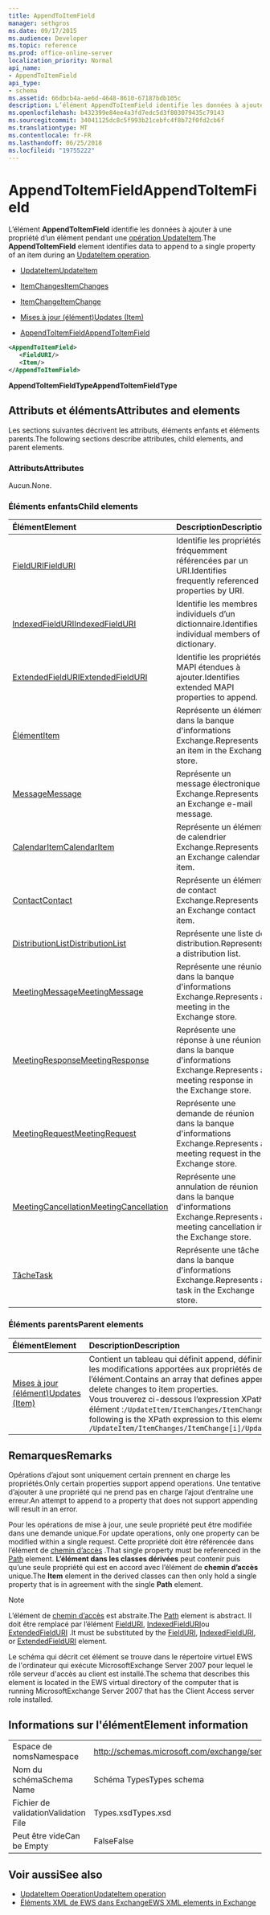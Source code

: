 ```yaml
---
title: AppendToItemField
manager: sethgros
ms.date: 09/17/2015
ms.audience: Developer
ms.topic: reference
ms.prod: office-online-server
localization_priority: Normal
api_name:
- AppendToItemField
api_type:
- schema
ms.assetid: 66dbcb4a-ae6d-4648-8610-67187bdb105c
description: L’élément AppendToItemField identifie les données à ajouter à une propriété d’un élément pendant une opération UpdateItem.
ms.openlocfilehash: b432399e84ee4a3fd7edc5d3f803079435c79143
ms.sourcegitcommit: 34041125dc8c5f993b21cebfc4f8b72f0fd2cb6f
ms.translationtype: MT
ms.contentlocale: fr-FR
ms.lasthandoff: 06/25/2018
ms.locfileid: "19755222"
---
```

# <a name="appendtoitemfield"></a><span data-ttu-id="bcf55-103">AppendToItemField</span><span class="sxs-lookup"><span data-stu-id="bcf55-103">AppendToItemField</span></span>

<span data-ttu-id="bcf55-104">L’élément **AppendToItemField** identifie les données à ajouter à une propriété d’un élément pendant une [opération UpdateItem](updateitem-operation.md).</span><span class="sxs-lookup"><span data-stu-id="bcf55-104">The **AppendToItemField** element identifies data to append to a single property of an item during an [UpdateItem operation](updateitem-operation.md).</span></span>
  
- [<span data-ttu-id="bcf55-105">UpdateItem</span><span class="sxs-lookup"><span data-stu-id="bcf55-105">UpdateItem</span></span>](updateitem.md)
  
- [<span data-ttu-id="bcf55-106">ItemChanges</span><span class="sxs-lookup"><span data-stu-id="bcf55-106">ItemChanges</span></span>](itemchanges.md)
  
- [<span data-ttu-id="bcf55-107">ItemChange</span><span class="sxs-lookup"><span data-stu-id="bcf55-107">ItemChange</span></span>](itemchange.md)
  
- [<span data-ttu-id="bcf55-108">Mises à jour (élément)</span><span class="sxs-lookup"><span data-stu-id="bcf55-108">Updates (Item)</span></span>](updates-item.md)
  
- [<span data-ttu-id="bcf55-109">AppendToItemField</span><span class="sxs-lookup"><span data-stu-id="bcf55-109">AppendToItemField</span></span>](appendtoitemfield.md)
  
```xml
<AppendToItemField>
   <FieldURI/>
   <Item/>
</AppendToItemField>
```

 <span data-ttu-id="bcf55-110">**AppendToItemFieldType**</span><span class="sxs-lookup"><span data-stu-id="bcf55-110">**AppendToItemFieldType**</span></span>
## <a name="attributes-and-elements"></a><span data-ttu-id="bcf55-111">Attributs et éléments</span><span class="sxs-lookup"><span data-stu-id="bcf55-111">Attributes and elements</span></span>

<span data-ttu-id="bcf55-112">Les sections suivantes décrivent les attributs, éléments enfants et éléments parents.</span><span class="sxs-lookup"><span data-stu-id="bcf55-112">The following sections describe attributes, child elements, and parent elements.</span></span>
  
### <a name="attributes"></a><span data-ttu-id="bcf55-113">Attributs</span><span class="sxs-lookup"><span data-stu-id="bcf55-113">Attributes</span></span>

<span data-ttu-id="bcf55-114">Aucun.</span><span class="sxs-lookup"><span data-stu-id="bcf55-114">None.</span></span>
  
### <a name="child-elements"></a><span data-ttu-id="bcf55-115">Éléments enfants</span><span class="sxs-lookup"><span data-stu-id="bcf55-115">Child elements</span></span>

|<span data-ttu-id="bcf55-116">**Élément**</span><span class="sxs-lookup"><span data-stu-id="bcf55-116">**Element**</span></span>|<span data-ttu-id="bcf55-117">**Description**</span><span class="sxs-lookup"><span data-stu-id="bcf55-117">**Description**</span></span>|
|:-----|:-----|
|[<span data-ttu-id="bcf55-118">FieldURI</span><span class="sxs-lookup"><span data-stu-id="bcf55-118">FieldURI</span></span>](fielduri.md) <br/> |<span data-ttu-id="bcf55-119">Identifie les propriétés fréquemment référencées par un URI.</span><span class="sxs-lookup"><span data-stu-id="bcf55-119">Identifies frequently referenced properties by URI.</span></span>  <br/> |
|[<span data-ttu-id="bcf55-120">IndexedFieldURI</span><span class="sxs-lookup"><span data-stu-id="bcf55-120">IndexedFieldURI</span></span>](indexedfielduri.md) <br/> |<span data-ttu-id="bcf55-121">Identifie les membres individuels d’un dictionnaire.</span><span class="sxs-lookup"><span data-stu-id="bcf55-121">Identifies individual members of a dictionary.</span></span>  <br/> |
|[<span data-ttu-id="bcf55-122">ExtendedFieldURI</span><span class="sxs-lookup"><span data-stu-id="bcf55-122">ExtendedFieldURI</span></span>](extendedfielduri.md) <br/> |<span data-ttu-id="bcf55-123">Identifie les propriétés MAPI étendues à ajouter.</span><span class="sxs-lookup"><span data-stu-id="bcf55-123">Identifies extended MAPI properties to append.</span></span>  <br/> |
|[<span data-ttu-id="bcf55-124">Élément</span><span class="sxs-lookup"><span data-stu-id="bcf55-124">Item</span></span>](item.md) <br/> |<span data-ttu-id="bcf55-125">Représente un élément dans la banque d'informations Exchange.</span><span class="sxs-lookup"><span data-stu-id="bcf55-125">Represents an item in the Exchange store.</span></span>  <br/> |
|[<span data-ttu-id="bcf55-126">Message</span><span class="sxs-lookup"><span data-stu-id="bcf55-126">Message</span></span>](message-ex15websvcsotherref.md) <br/> |<span data-ttu-id="bcf55-127">Représente un message électronique Exchange.</span><span class="sxs-lookup"><span data-stu-id="bcf55-127">Represents an Exchange e-mail message.</span></span>  <br/> |
|[<span data-ttu-id="bcf55-128">CalendarItem</span><span class="sxs-lookup"><span data-stu-id="bcf55-128">CalendarItem</span></span>](calendaritem.md) <br/> |<span data-ttu-id="bcf55-129">Représente un élément de calendrier Exchange.</span><span class="sxs-lookup"><span data-stu-id="bcf55-129">Represents an Exchange calendar item.</span></span>  <br/> |
|[<span data-ttu-id="bcf55-130">Contact</span><span class="sxs-lookup"><span data-stu-id="bcf55-130">Contact</span></span>](contact.md) <br/> |<span data-ttu-id="bcf55-131">Représente un élément de contact Exchange.</span><span class="sxs-lookup"><span data-stu-id="bcf55-131">Represents an Exchange contact item.</span></span>  <br/> |
|[<span data-ttu-id="bcf55-132">DistributionList</span><span class="sxs-lookup"><span data-stu-id="bcf55-132">DistributionList</span></span>](distributionlist.md) <br/> |<span data-ttu-id="bcf55-133">Représente une liste de distribution.</span><span class="sxs-lookup"><span data-stu-id="bcf55-133">Represents a distribution list.</span></span>  <br/> |
|[<span data-ttu-id="bcf55-134">MeetingMessage</span><span class="sxs-lookup"><span data-stu-id="bcf55-134">MeetingMessage</span></span>](meetingmessage.md) <br/> |<span data-ttu-id="bcf55-135">Représente une réunion dans la banque d'informations Exchange.</span><span class="sxs-lookup"><span data-stu-id="bcf55-135">Represents a meeting in the Exchange store.</span></span>  <br/> |
|[<span data-ttu-id="bcf55-136">MeetingResponse</span><span class="sxs-lookup"><span data-stu-id="bcf55-136">MeetingResponse</span></span>](meetingresponse.md) <br/> |<span data-ttu-id="bcf55-137">Représente une réponse à une réunion dans la banque d'informations Exchange.</span><span class="sxs-lookup"><span data-stu-id="bcf55-137">Represents a meeting response in the Exchange store.</span></span>  <br/> |
|[<span data-ttu-id="bcf55-138">MeetingRequest</span><span class="sxs-lookup"><span data-stu-id="bcf55-138">MeetingRequest</span></span>](meetingrequest.md) <br/> |<span data-ttu-id="bcf55-139">Représente une demande de réunion dans la banque d'informations Exchange.</span><span class="sxs-lookup"><span data-stu-id="bcf55-139">Represents a meeting request in the Exchange store.</span></span>  <br/> |
|[<span data-ttu-id="bcf55-140">MeetingCancellation</span><span class="sxs-lookup"><span data-stu-id="bcf55-140">MeetingCancellation</span></span>](meetingcancellation.md) <br/> |<span data-ttu-id="bcf55-141">Représente une annulation de réunion dans la banque d'informations Exchange.</span><span class="sxs-lookup"><span data-stu-id="bcf55-141">Represents a meeting cancellation in the Exchange store.</span></span>  <br/> |
|[<span data-ttu-id="bcf55-142">Tâche</span><span class="sxs-lookup"><span data-stu-id="bcf55-142">Task</span></span>](task.md) <br/> |<span data-ttu-id="bcf55-143">Représente une tâche dans la banque d'informations Exchange.</span><span class="sxs-lookup"><span data-stu-id="bcf55-143">Represents a task in the Exchange store.</span></span>  <br/> |
   
### <a name="parent-elements"></a><span data-ttu-id="bcf55-144">Éléments parents</span><span class="sxs-lookup"><span data-stu-id="bcf55-144">Parent elements</span></span>

|<span data-ttu-id="bcf55-145">**Élément**</span><span class="sxs-lookup"><span data-stu-id="bcf55-145">**Element**</span></span>|<span data-ttu-id="bcf55-146">**Description**</span><span class="sxs-lookup"><span data-stu-id="bcf55-146">**Description**</span></span>|
|:-----|:-----|
|[<span data-ttu-id="bcf55-147">Mises à jour (élément)</span><span class="sxs-lookup"><span data-stu-id="bcf55-147">Updates (Item)</span></span>](updates-item.md) <br/> |<span data-ttu-id="bcf55-148">Contient un tableau qui définit append, définir et supprimer les modifications apportées aux propriétés de l’élément.</span><span class="sxs-lookup"><span data-stu-id="bcf55-148">Contains an array that defines append, set, and delete changes to item properties.</span></span>  <br/> <span data-ttu-id="bcf55-149">Vous trouverez ci-dessous l’expression XPath pour cet élément :`/UpdateItem/ItemChanges/ItemChange[i]/Updates`</span><span class="sxs-lookup"><span data-stu-id="bcf55-149">The following is the XPath expression to this element:  `/UpdateItem/ItemChanges/ItemChange[i]/Updates`</span></span> <br/> |
   
## <a name="remarks"></a><span data-ttu-id="bcf55-150">Remarques</span><span class="sxs-lookup"><span data-stu-id="bcf55-150">Remarks</span></span>

<span data-ttu-id="bcf55-151">Opérations d’ajout sont uniquement certain prennent en charge les propriétés.</span><span class="sxs-lookup"><span data-stu-id="bcf55-151">Only certain properties support append operations.</span></span> <span data-ttu-id="bcf55-152">Une tentative d’ajouter à une propriété qui ne prend pas en charge l’ajout d’entraîne une erreur.</span><span class="sxs-lookup"><span data-stu-id="bcf55-152">An attempt to append to a property that does not support appending will result in an error.</span></span>
  
<span data-ttu-id="bcf55-153">Pour les opérations de mise à jour, une seule propriété peut être modifiée dans une demande unique.</span><span class="sxs-lookup"><span data-stu-id="bcf55-153">For update operations, only one property can be modified within a single request.</span></span> <span data-ttu-id="bcf55-154">Cette propriété doit être référencée dans l’élément de [chemin d’accès](path.md) .</span><span class="sxs-lookup"><span data-stu-id="bcf55-154">That single property must be referenced in the [Path](path.md) element.</span></span> <span data-ttu-id="bcf55-155">**L’élément dans les classes dérivées** peut contenir puis qu’une seule propriété qui est en accord avec l’élément de **chemin d’accès** unique.</span><span class="sxs-lookup"><span data-stu-id="bcf55-155">The **Item** element in the derived classes can then only hold a single property that is in agreement with the single **Path** element.</span></span> 
  
> [!NOTE]
> <span data-ttu-id="bcf55-156">L’élément de [chemin d’accès](path.md) est abstraite.</span><span class="sxs-lookup"><span data-stu-id="bcf55-156">The [Path](path.md) element is abstract.</span></span> <span data-ttu-id="bcf55-157">Il doit être remplacé par l’élément [FieldURI](fielduri.md), [IndexedFieldURI](indexedfielduri.md)ou [ExtendedFieldURI](extendedfielduri.md) .</span><span class="sxs-lookup"><span data-stu-id="bcf55-157">It must be substituted by the [FieldURI](fielduri.md), [IndexedFieldURI](indexedfielduri.md), or [ExtendedFieldURI](extendedfielduri.md) element.</span></span> 
  
<span data-ttu-id="bcf55-158">Le schéma qui décrit cet élément se trouve dans le répertoire virtuel EWS de l'ordinateur qui exécute MicrosoftExchange Server 2007 pour lequel le rôle serveur d'accès au client est installé.</span><span class="sxs-lookup"><span data-stu-id="bcf55-158">The schema that describes this element is located in the EWS virtual directory of the computer that is running MicrosoftExchange Server 2007 that has the Client Access server role installed.</span></span>
  
## <a name="element-information"></a><span data-ttu-id="bcf55-159">Informations sur l'élément</span><span class="sxs-lookup"><span data-stu-id="bcf55-159">Element information</span></span>

|||
|:-----|:-----|
|<span data-ttu-id="bcf55-160">Espace de noms</span><span class="sxs-lookup"><span data-stu-id="bcf55-160">Namespace</span></span>  <br/> |http://schemas.microsoft.com/exchange/services/2006/types  <br/> |
|<span data-ttu-id="bcf55-161">Nom du schéma</span><span class="sxs-lookup"><span data-stu-id="bcf55-161">Schema Name</span></span>  <br/> |<span data-ttu-id="bcf55-162">Schéma Types</span><span class="sxs-lookup"><span data-stu-id="bcf55-162">Types schema</span></span>  <br/> |
|<span data-ttu-id="bcf55-163">Fichier de validation</span><span class="sxs-lookup"><span data-stu-id="bcf55-163">Validation File</span></span>  <br/> |<span data-ttu-id="bcf55-164">Types.xsd</span><span class="sxs-lookup"><span data-stu-id="bcf55-164">Types.xsd</span></span>  <br/> |
|<span data-ttu-id="bcf55-165">Peut être vide</span><span class="sxs-lookup"><span data-stu-id="bcf55-165">Can be Empty</span></span>  <br/> |<span data-ttu-id="bcf55-166">False</span><span class="sxs-lookup"><span data-stu-id="bcf55-166">False</span></span>  <br/> |
   
## <a name="see-also"></a><span data-ttu-id="bcf55-167">Voir aussi</span><span class="sxs-lookup"><span data-stu-id="bcf55-167">See also</span></span>

- [<span data-ttu-id="bcf55-168">UpdateItem Operation</span><span class="sxs-lookup"><span data-stu-id="bcf55-168">UpdateItem operation</span></span>](updateitem-operation.md)
- [<span data-ttu-id="bcf55-169">Éléments XML de EWS dans Exchange</span><span class="sxs-lookup"><span data-stu-id="bcf55-169">EWS XML elements in Exchange</span></span>](ews-xml-elements-in-exchange.md)

